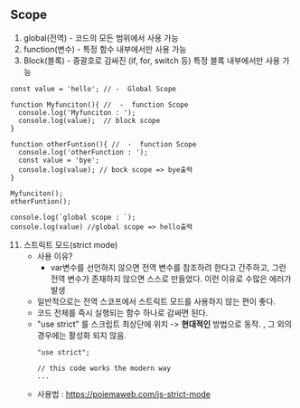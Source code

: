 ## Scope

1. global(전역) - 코드의 모든 범위에서 사용 가능
2. function(변수) - 특정 함수 내부에서만 사용 가능
3. Block(블록) - 중괄호로 감싸진 (if, for, switch 등) 특정 블록 내부에서만 사용 가능

```
const value = 'hello'; // -  Global Scope

function Myfunciton(){ //  -  function Scope
  console.log('Myfunciton : ');
  console.log(value);  // block scope
}

function otherFuntion(){ //  -  function Scope
  console.log('otherFunction : ');
  const value = 'bye';
  console.log(value); // bock scope => bye출력
}

Myfunciton();
otherFuntion();

console.log(`global scope : `);
console.log(value) //global scope => hello출력
```

11. 스트릭트 모드(strict mode)
    - 사용 이유?
      - var변수를 선언하지 않으면 전역 변수를 참조하려 한다고 간주하고, 그런 전역 변수가 존재하지 않으면 스스로 만들었다. 이런 이유로 수많은 에러가 발생
    - 일반적으로는 전역 스코프에서 스트릭트 모드를 사용하지 않는 편이 좋다.
    - 코드 전체를 즉시 실행되는 함수 하나로 감싸면 된다.
    - "use strict" 를 스크립트 최상단에 위치 -> __현대적인__ 방법으로 동작. , 그 외의 경우에는 활성화 되지 않음.
        ```
        "use strict";

        // this code works the modern way
        ...
        ```
    - 사용법 : https://poiemaweb.com/js-strict-mode